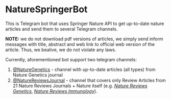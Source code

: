 # NatureSpringerBot
This is Telegram bot that uses Springer Nature API to get up-to-date nature articles and send them to several Telegram channels.

**NOTE:** we do not download pdf versions of articles, we simply send inform messages with title, abstract and web link to official web version of the article. Thus, we bealive, we do not violate any laws. 

Currently, aforementioned bot support two telegram channels:
1) [@NatureGenetics](https://t.me/NatureGenetics) - channel with up-to-date articles (all types) from Nature Genetics journal
2) [@NatureReviewsJournal](https://t.me/NatureReviewsJournal) - channel that covers only Review Articles from 21 Nature Reviews Journals + Nature itself (e.g. [_Nature Reviews Genetics_](https://www.nature.com/nrg/), [_Nature Reviews Immunology_](https://www.nature.com/nri/)). 
